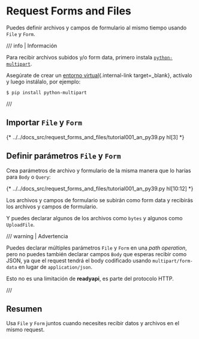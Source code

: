 # Request Forms and Files

Puedes definir archivos y campos de formulario al mismo tiempo usando `File` y `Form`.

/// info | Información

Para recibir archivos subidos y/o form data, primero instala <a href="https://github.com/Kludex/python-multipart" class="external-link" target="_blank">`python-multipart`</a>.

Asegúrate de crear un [entorno virtual](../virtual-environments.md){.internal-link target=_blank}, actívalo y luego instálalo, por ejemplo:

```console
$ pip install python-multipart
```

///

## Importar `File` y `Form`

{* ../../docs_src/request_forms_and_files/tutorial001_an_py39.py hl[3] *}

## Definir parámetros `File` y `Form`

Crea parámetros de archivo y formulario de la misma manera que lo harías para `Body` o `Query`:

{* ../../docs_src/request_forms_and_files/tutorial001_an_py39.py hl[10:12] *}

Los archivos y campos de formulario se subirán como form data y recibirás los archivos y campos de formulario.

Y puedes declarar algunos de los archivos como `bytes` y algunos como `UploadFile`.

/// warning | Advertencia

Puedes declarar múltiples parámetros `File` y `Form` en una *path operation*, pero no puedes también declarar campos `Body` que esperas recibir como JSON, ya que el request tendrá el body codificado usando `multipart/form-data` en lugar de `application/json`.

Esto no es una limitación de **readyapi**, es parte del protocolo HTTP.

///

## Resumen

Usa `File` y `Form` juntos cuando necesites recibir datos y archivos en el mismo request.
